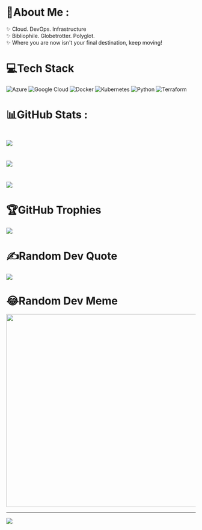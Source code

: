 # 💫About Me :
✨ Cloud. DevOps. Infrastructure
<br/>
✨ Bibliophile. Globetrotter. Polyglot.
<br/>
✨ Where you are now isn't your final destination, keep moving!
<br/>
<!-- ## 🌐Socials
[![Twitter](https://img.shields.io/badge/Twitter-%231DA1F2.svg?logo=Twitter&logoColor=white)](https://twitter.com/petroguy)  -->

# 💻Tech Stack
![Azure](https://img.shields.io/badge/azure-%230072C6.svg?style=for-the-badge&logo=azure-devops&logoColor=white) ![Google Cloud](https://img.shields.io/badge/Google%20Cloud-%234285F4.svg?style=for-the-badge&logo=google-cloud&logoColor=white) ![Docker](https://img.shields.io/badge/docker-%230db7ed.svg?style=for-the-badge&logo=docker&logoColor=white) ![Kubernetes](https://img.shields.io/badge/kubernetes-%23326ce5.svg?style=for-the-badge&logo=kubernetes&logoColor=white) ![Python](https://img.shields.io/badge/python-3670A0?style=for-the-badge&logo=python&logoColor=ffdd54)  ![Terraform](https://img.shields.io/badge/terraform-%235835CC.svg?style=for-the-badge&logo=terraform&logoColor=white) 

# 📊GitHub Stats :
# ![](https://github-readme-stats.vercel.app/api?username=yomikoye&theme=city_light&hide_border=true&include_all_commits=false&count_private=true)<br/>
# ![](https://github-readme-streak-stats.herokuapp.com/?user=yomikoye&theme=city_light&hide_border=true)<br/>
# ![](https://github-readme-stats.vercel.app/api/top-langs/?username=yomikoye&theme=city_light&hide_border=true&include_all_commits=false&count_private=true&layout=compact)

# 🏆GitHub Trophies
![](https://github-profile-trophy.vercel.app/?username=yomikoye&theme=radical&no-frame=false&no-bg=false&margin-w=4)

# ✍️Random Dev Quote
![](https://quotes-github-readme.vercel.app/api?type=horizontal&theme=radical)

# 😂Random Dev Meme
<img src="https://random-memer.herokuapp.com/" width="512px"/>

---
[![](https://visitcount.itsvg.in/api?id=yomikoye&icon=0&color=0)](https://visitcount.itsvg.in)
